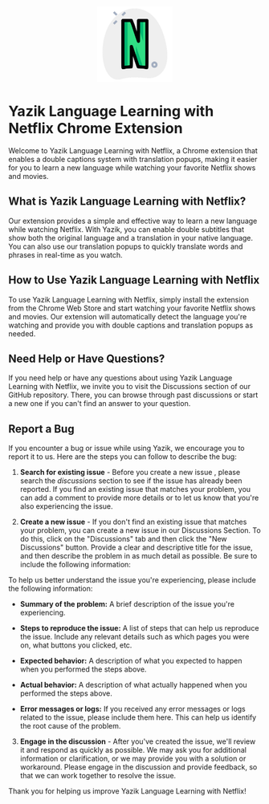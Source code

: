 <p align="center">
  <img src="netflix.png"  width="150" height="150">
</p>





# Yazik Language Learning with Netflix Chrome Extension

Welcome to Yazik Language Learning with Netflix, a Chrome extension that enables a double captions system with translation popups, making it easier for you to learn a new language while watching your favorite Netflix shows and movies.

## What is Yazik Language Learning with Netflix?

Our extension provides a simple and effective way to learn a new language while watching Netflix. With Yazik, you can enable double subtitles that show both the original language and a translation in your native language. You can also use our translation popups to quickly translate words and phrases in real-time as you watch.

## How to Use Yazik Language Learning with Netflix

To use Yazik Language Learning with Netflix, simply install the extension from the Chrome Web Store and start watching your favorite Netflix shows and movies. Our extension will automatically detect the language you're watching and provide you with double captions and translation popups as needed.

## Need Help or Have Questions?

If you need help or have any questions about using Yazik Language Learning with Netflix, we invite you to visit the Discussions section of our GitHub repository. There, you can browse through past discussions or start a new one if you can't find an answer to your question.

## Report a Bug

If you encounter a bug or issue while using Yazik, we encourage you to report it to us. Here are the steps you can follow to describe the bug:

1. **Search for existing issue** - Before you create a new issue , please search the *discussions* section to see if the issue has already been reported. If you find an existing issue that matches your problem, you can add a comment to provide more details or to let us know that you're also experiencing the issue.

2. **Create a new issue** - If you don't find an existing issue that matches your problem, you can create a new issue in our Discussions Section. To do this, click on the "Discussions" tab and then click the "New Discussions" button. Provide a clear and descriptive title for the issue, and then describe the problem in as much detail as possible. Be sure to include the following information:

To help us better understand the issue you're experiencing, please include the following information:

- **Summary of the problem:** 
    A brief description of the issue you're experiencing.

- **Steps to reproduce the issue:**
    A list of steps that can help us reproduce the issue. Include any relevant details such as which pages you were on, what buttons you clicked, etc.

- **Expected behavior:**
    A description of what you expected to happen when you performed the steps above.

- **Actual behavior:**
    A description of what actually happened when you performed the steps above.

- **Error messages or logs:**
    If you received any error messages or logs related to the issue, please include them here. This can help us identify the root cause of the problem.



3. **Engage in the discussion** - After you've created the issue, we'll review it and respond as quickly as possible. We may ask you for additional information or clarification, or we may provide you with a solution or workaround. Please engage in the discussion and provide feedback, so that we can work together to resolve the issue.

Thank you for helping us improve Yazik Language Learning with Netflix!
